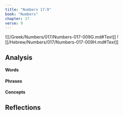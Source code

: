 ```yaml
---
title: "Numbers 17:9"
book: "Numbers"
chapter: 17
verse: 9
---
```

![[/Greek/Numbers/017/Numbers-017-009G.md#Text]]
![[/Hebrew/Numbers/017/Numbers-017-009H.md#Text]]

## Analysis

#### Words

#### Phrases

#### Concepts

## Reflections
